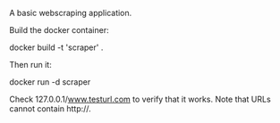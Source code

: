 A basic webscraping application.

Build the docker container:

docker build -t 'scraper' .

Then run it:

docker run -d scraper

Check 127.0.0.1/www.testurl.com to verify that it works. Note that URLs cannot contain http://.
